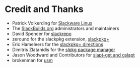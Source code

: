 # Credit and Thanks

* Patrick Volkerding for [Slackware Linux][1]
* The [SlackBuilds.org][2] administrators and maintainers
* David Spencer for [slackrepo][3]
* zerouno for the slackpkg extension, [slackpkg+][4]
* Eric Hameleers for the [slackpkg+ directions][5]
* Dimitris Zlatanidis for the [slpkg package manager][6]
* Jason Woodward and Contributors for [slapt-get and gslapt][7]
* brokenman for [usm][8]

[1]: http://www.slackware.com/
[2]: http://slackbuilds.org/
[3]: https://idlemoor.github.io/slackrepo/index.html
[4]: http://www.slakfinder.org/slackpkg+.html
[5]: http://alien.slackbook.org/blog/introducing-slackpkg-an-extension-to-slackpkg-for-3rd-party-repositories/
[6]: https://github.com/dslackw/slpkg
[7]: http://software.jaos.org/
[8]: http://sourceforge.net/projects/usm/
